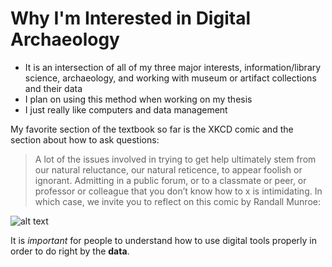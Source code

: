 # Why I'm Interested in Digital Archaeology

- It is an intersection of all of my three major interests, information/library science, archaeology, and working with museum or artifact collections and their data
- I plan on using this method when working on my thesis
- I just really like computers and data management

My favorite section of the textbook so far is the XKCD comic and the section about how to ask questions:

>A lot of the issues involved in trying to get help ultimately stem from our natural reluctance, our natural reticence, to appear foolish or ignorant. Admitting in a public forum, or to a classmate or peer, or professor or colleague that you don’t know how to x is intimidating. In which case, we invite you to reflect on this comic by Randall Munroe:

![alt text](https://o-date.github.io/draft/book/images/ten_thousand.png)

It is _important_ for people to understand how to use digital tools properly in order to do right by the **data**.
